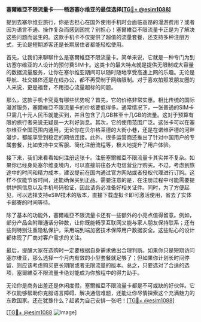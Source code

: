**塞爾維亞不限流量卡——畅游塞尔维亚的最佳选择[[TG💪+ @esim1088](https://t.me/s/esim1088)]**

提到去塞尔维亚旅行，你是否担心在国外使用手机时会面临高昂的漫游费用？或者因为语言不通、操作复杂而感到困扰？别担心！塞爾維亞不限流量卡正是为了解决这些问题而诞生的。这款手机卡不仅提供了超值的流量套餐，还支持多种注册方式，无论是短期游客还是长期居住者都能轻松使用。

首先，让我们来聊聊什么是塞爾維亞不限流量卡。简单来说，它就是一种专门为到访塞尔维亚的人设计的预付费SIM卡。这类卡的最大特点就是提供无限制或大容量的数据流量服务，让你在塞尔维亚期间可以随时随地享受高速上网的乐趣。无论是导航、社交媒体还是在线办公，都不再受制于网络限制。对于喜欢拍照发朋友圈的人来说，更是福音，不用担心流量超标的问题。

那么，这款手机卡究竟有哪些优势呢？首先，它的价格非常实惠。相比传统的国际漫游服务，塞爾維亞不限流量卡的价格要低得多。通常情况下，一张普通的SIM卡只需几十元人民币就能买到，并且包含了几GB甚至十几GB的流量。这对于预算有限的旅行者来说无疑是一大利好消息。其次，它的使用范围广泛。这张卡可以在塞尔维亚全国范围内通用，无论你在贝尔格莱德的大街小巷，还是在诺维萨德的河畔漫步，都能享受到稳定的网络连接。此外，很多运营商还推出了针对中国用户的专属套餐，比如支持中文客服、简化注册流程等，极大地提升了用户体验。

接下来，我们来看看如何注册这张卡。注册塞爾維亞不限流量卡其实并不复杂。如果你已经身处塞尔维亚境内，可以直接前往各大电信营业厅购买。不过，考虑到旅途中的时间和精力成本，建议提前在国内通过官方网站或者授权代理进行订购。这样不仅能节省时间，还能确保买到正品。需要注意的是，在注册过程中可能需要提供护照信息以及手机号码验证，因此请务必准备好相关证件。同时，为了方便起见，可以选择支持eSIM技术的版本，直接下载虚拟卡即可激活使用，省去了实体卡邮寄的时间等待。

除了基本的功能外，塞爾維亞不限流量卡还有一些额外的小亮点值得留意。例如，部分产品会附赠通话分钟数，让你既能畅享互联网又能与家人朋友保持联系；还有些则特别注重隐私保护，采用端到端加密技术保障用户数据安全。这些贴心的设计都体现了厂商对客户需求的关注。

最后，提醒大家在选购时一定要根据自身需求做出合理判断。如果你只是短期访问塞尔维亚，那么选择一个月内有效的小型套餐就足够了；但如果你计划长时间停留，则应该考虑购买更长期限或者无限流量的版本。总之，只要选对了合适的选项，塞爾維亞不限流量卡绝对能成为你旅程中的得力助手。

无论你是商务出差还是休闲度假，塞爾維亞不限流量卡都是不可或缺的好伙伴。它不仅能够帮助你克服语言障碍、解决通信难题，还能让你尽情探索这个充满魅力的东欧国家。还在犹豫什么？赶紧为自己安排一张吧！[[TG💪+ @esim1088](https://t.me/s/esim1088)]

[[TG💪+ @esim1088](https://t.me/s/esim1088) ![Image](https://i.postimg.cc/4NQfJmqS/Snipaste-2025-05-13-00-14-12.png)]